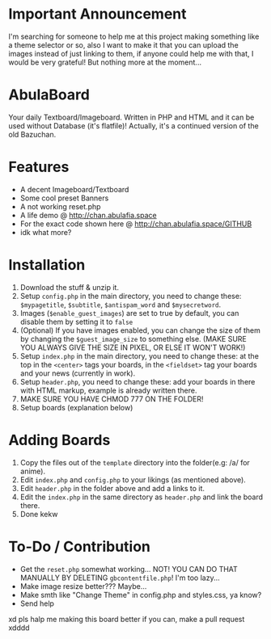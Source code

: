 # Important Announcement
I'm searching for someone to help me at this project making something like a theme selector or so, also I want to make it that you can upload the images instead of just linking to them, if anyone could help me with that, I would be very grateful! But nothing more at the moment...

# AbulaBoard
Your daily Textboard/Imageboard. Written in PHP and HTML and it can be used without Database (it's flatfile)! Actually, it's a continued version of the old Bazuchan.

# Features
- A decent Imageboard/Textboard
- Some cool preset Banners
- A not working reset.php
- A life demo @ http://chan.abulafia.space
- For the exact code shown here @ http://chan.abulafia.space/GITHUB
- idk what more?

# Installation
1. Download the stuff & unzip it.
2. Setup `config.php` in the main directory, you need to change these: `$mypagetitle`, `$subtitle`, `$antispam_word` and `$mysecretword`.
3. Images (`$enable_guest_images`) are set to true by default, you can disable them by setting it to `false`
4. (Optional) If you have images enabled, you can change the size of them by changing the `$guest_image_size` to something else. (MAKE SURE YOU ALWAYS GIVE THE SIZE IN PIXEL, OR ELSE IT WON'T WORK!)
5. Setup `index.php` in the main directory, you need to change these: at the top in the `<center>` tags your boards, in the `<fieldset>` tag your boards and your news (currently in work).
6. Setup `header.php`, you need to change these: add your boards in there with HTML markup, example is already written there.
7. MAKE SURE YOU HAVE CHMOD 777 ON THE FOLDER!
8. Setup boards (explanation below)

# Adding Boards
1. Copy the files out of the `template` directory into the folder(e.g: /a/ for anime).
2. Edit `index.php` and `config.php` to your likings (as mentioned above).
3. Edit `header.php` in the folder above and add a links to it.
4. Edit the `index.php` in the same directory as `header.php` and link the board there.
5. Done kekw

# To-Do / Contribution
- Get the `reset.php` somewhat working... NOT! YOU CAN DO THAT MANUALLY BY DELETING `gbcontentfile.php`! I'm too lazy...
- Make image resize better??? Maybe...
- Make smth like "Change Theme" in config.php and styles.css, ya know?
- Send help

xd pls halp me making this board better if you can, make a pull request xdddd
